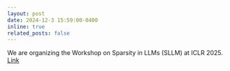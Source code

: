 ```yaml
---
layout: post
date: 2024-12-3 15:59:00-0400
inline: true
related_posts: false
---
```

We are organizing the Workshop on Sparsity in LLMs (SLLM) at ICLR 2025. [Link](https://openreview.net/forum?id=AqpDRGnu82) 